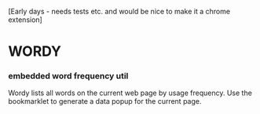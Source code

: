 [Early days - needs tests etc. and would be nice to make it a chrome extension]

# WORDY
### embedded word frequency util

Wordy lists all words on the current web page by usage frequency. Use the bookmarklet to generate a data popup for the current page.



